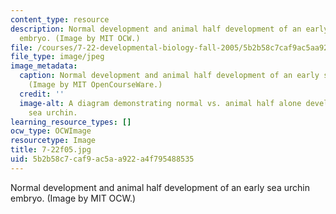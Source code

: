 ```yaml
---
content_type: resource
description: Normal development and animal half development of an early sea urchin
  embryo. (Image by MIT OCW.)
file: /courses/7-22-developmental-biology-fall-2005/5b2b58c7caf9ac5aa922a4f795488535_7-22f05.jpg
file_type: image/jpeg
image_metadata:
  caption: Normal development and animal half development of an early sea urchin embryo.
    (Image by MIT OpenCourseWare.)
  credit: ''
  image-alt: A diagram demonstrating normal vs. animal half alone development of a
    sea urchin.
learning_resource_types: []
ocw_type: OCWImage
resourcetype: Image
title: 7-22f05.jpg
uid: 5b2b58c7-caf9-ac5a-a922-a4f795488535
---
```

Normal development and animal half development of an early sea urchin embryo. (Image by MIT OCW.)

